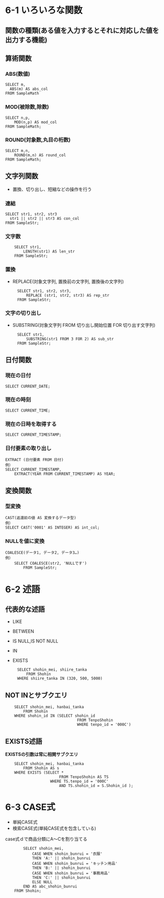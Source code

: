 # 6-1 いろいろな関数
## 関数の種類(ある値を入力するとそれに対応した値を出力する機能)

## 算術関数
### ABS(数値)
    SELECT m,
      ABS(m) AS abs_col
    FROM SampleMath

### MOD(被除数,除数)
    SELECT n,p,
        MOD(n,p) AS mod_col
    FROM SampleMath;

### ROUND(対象数,丸目の桁数)
    SELECT m,n,
        ROUND(m,n) AS round_col
    FROM SampleMath;

## 文字列関数
- 置換、切り出し、短縮などの操作を行う

### 連結
    SELECT str1, str2, str3
      str1 || str2 || str3 AS con_col
    FROM SampleStr;

### 文字数
        SELECT str1,
            LENGTH(str1) AS len_str
        FROM SampleStr;

### 置換
- REPLACE(対象文字列, 置換前の文字列, 置換後の文字列)

        SELECT str1, str2, str3,
            REPLACE (str1, str2, str3) AS rep_str
        FROM SampleStr;

### 文字の切り出し
- SUBSTRING(対象文字列 FROM 切り出し開始位置 FOR 切り出す文字列)

        SELECT str1,
            SUBSTRING(str1 FROM 3 FOR 2) AS sub_str
        FROM SampleStr;


## 日付関数
### 現在の日付
    SELECT CURRENT_DATE;

### 現在の時刻
    SELECT CURRENT_TIME;
### 現在の日時を取得する
    SELECT CURRENT_TIMESTAMP;
### 日付要素の取り出し
    EXTRACT (日付要素 FROM 日付)
    例）
    SELECT CURRENT_TIMESTAMP,
        EXTRACT(YEAR FROM CURRENT_TIMESTAMP) AS YEAR;
## 変換関数
### 型変換
    CAST(返還前の値 AS 変換するデータ型)
    例）
    SELECT CAST('0001' AS INTEGER) AS int_col;

### NULLを値に変換
    COALESCE(データ1, データ2, データ3…)
    例）
        SELECT COALESCE(str2, 'NULLです')
            FROM SampleStr;

# 6-2 述語
## 代表的な述語
- LIKE
- BETWEEN
- IS NULL,IS NOT NULL
- IN
- EXISTS

        SELECT shohin_mei, shiire_tanka
            FROM Shohin
        WHERE shiire_tanka IN (320, 500, 5000)

## NOT INとサブクエリ
        SELECT shohin_mei, hanbai_tanka
            FROM Shohin
        WHERE shohin_id IN (SELECT shohin_id
                                    FROM TenpoShohin
                                    WHERE tenpo_id = '000C')

## EXISTS述語
**EXISTSの引数は常に相関サブクエリ**

        SELECT shohin_mei, hanbai_tanka
            FROM Shohin AS s
        WHERE EXISTS (SELECT *
                            FROM TenpoShohin AS TS
                        WHERE TS.tenpo_id = '000C'
                            AND TS.shohin_id = S.Shohin_id );

# 6-3 CASE式
- 単純CASE式
- 検索CASE式(単純CASE式を包含している)

case式ｄで商品分類にA～Cを割り当てる

            SELECT shohin_mei,
                CASE WHEN shohin_bunrui = '衣服'
                THEN 'A:' || shohin_bunrui
                CASE WHEN shohin_bunrui = 'キッチン用品'
                THEN 'B:' || shohin_bunrui
                CASE WHEN shohin_bunrui = '事務用品'
                THEN 'C:' || shohin_bunrui
                ELSE NULL
            END AS abc_shohin_bunrui
        FROM Shohin;
